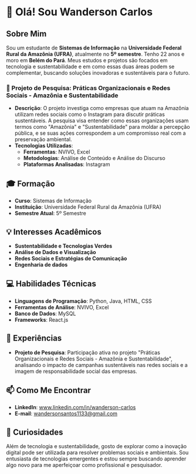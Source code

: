 # 👋 Olá! Sou **Wanderson Carlos**


## Sobre Mim
Sou um estudante de **Sistemas de Informação** na **Universidade Federal Rural da Amazônia (UFRA)**, atualmente no **5º semestre**. Tenho 22 anos e moro em **Belém do Pará**. Meus estudos e projetos são focados em tecnologia e sustentabilidade e em como essas duas áreas podem se complementar, buscando soluções inovadoras e sustentáveis para o futuro.

### 🌿 Projeto de Pesquisa: Práticas Organizacionais e Redes Sociais - Amazônia e Sustentabilidade
- **Descrição**: O projeto investiga como empresas que atuam na Amazônia utilizam redes sociais como o Instagram para discutir práticas sustentáveis. A pesquisa visa entender como essas organizações usam termos como "Amazônia" e "Sustentabilidade" para moldar a percepção pública, e se suas ações correspondem a um compromisso real com a preservação ambiental.
- **Tecnologias Utilizadas**: 
  - **Ferramentas**: NVIVO, Excel
  - **Metodologias**: Análise de Conteúdo e Análise do Discurso
  - **Plataformas Analisadas**: Instagram

## 🎓 Formação
- **Curso**: Sistemas de Informação
- **Instituição**: Universidade Federal Rural da Amazônia (UFRA)
- **Semestre Atual**: 5º Semestre

## 💡 Interesses Acadêmicos
- **Sustentabilidade e Tecnologias Verdes**
- **Análise de Dados e Visualização**
- **Redes Sociais e Estratégias de Comunicação**
- **Engenharia de dados**

## 💻 Habilidades Técnicas
- **Linguagens de Programação**: Python, Java, HTML, CSS
- **Ferramentas de Análise**: NVIVO, Excel
- **Banco de Dados**: MySQL
- **Frameworks**: React.js

## 🚀 Experiências
- **Projeto de Pesquisa**: Participação ativa no projeto "Práticas Organizacionais e Redes Sociais - Amazônia e Sustentabilidade", analisando o impacto de campanhas sustentáveis nas redes sociais e a imagem de responsabilidade social das empresas.

## 📫 Como Me Encontrar
- **LinkedIn**: www.linkedin.com/in/wanderson-carlos
- **E-mail**: wandersonsantos1133@gmail.com

## 🌟 Curiosidades
Além de tecnologia e sustentabilidade, gosto de explorar como a inovação digital pode ser utilizada para resolver problemas sociais e ambientais. Sou entusiasta de tecnologias emergentes e estou sempre buscando aprender algo novo para me aperfeiçoar como profissional e pesquisador.

